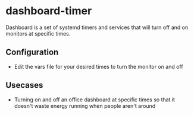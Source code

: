 # dashboard-timer

Dashboard is a set of systemd timers and services that will turn off and on monitors at specific times.

## Configuration

* Edit the vars file for your desired times to turn the monitor on and off

## Usecases

* Turning on and off an office dashboard at specific times so that it doesn't waste energy running when people aren't around
